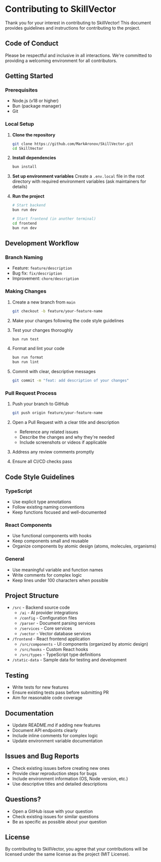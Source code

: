 # Contributing to SkillVector

Thank you for your interest in contributing to SkillVector! This document provides guidelines and instructions for contributing to the project.

## Code of Conduct

Please be respectful and inclusive in all interactions. We're committed to providing a welcoming environment for all contributors.

## Getting Started

### Prerequisites
- Node.js (v18 or higher)
- Bun (package manager)
- Git

### Local Setup

1. **Clone the repository**
   ```bash
   git clone https://github.com/MarkAronov/SkillVector.git
   cd SkillVector
   ```

2. **Install dependencies**
   ```bash
   bun install
   ```

3. **Set up environment variables**
   Create a `.env.local` file in the root directory with required environment variables (ask maintainers for details)

4. **Run the project**
   ```bash
   # Start backend
   bun run dev
   
   # Start frontend (in another terminal)
   cd frontend
   bun run dev
   ```

## Development Workflow

### Branch Naming
- Feature: `feature/description`
- Bug fix: `fix/description`
- Improvement: `chore/description`

### Making Changes

1. Create a new branch from `main`
   ```bash
   git checkout -b feature/your-feature-name
   ```

2. Make your changes following the code style guidelines

3. Test your changes thoroughly
   ```bash
   bun run test
   ```

4. Format and lint your code
   ```bash
   bun run format
   bun run lint
   ```

5. Commit with clear, descriptive messages
   ```bash
   git commit -m "feat: add description of your changes"
   ```

### Pull Request Process

1. Push your branch to GitHub
   ```bash
   git push origin feature/your-feature-name
   ```

2. Open a Pull Request with a clear title and description
   - Reference any related issues
   - Describe the changes and why they're needed
   - Include screenshots or videos if applicable

3. Address any review comments promptly

4. Ensure all CI/CD checks pass

## Code Style Guidelines

### TypeScript
- Use explicit type annotations
- Follow existing naming conventions
- Keep functions focused and well-documented

### React Components
- Use functional components with hooks
- Keep components small and reusable
- Organize components by atomic design (atoms, molecules, organisms)

### General
- Use meaningful variable and function names
- Write comments for complex logic
- Keep lines under 100 characters when possible

## Project Structure

- `/src` - Backend source code
  - `/ai` - AI provider integrations
  - `/config` - Configuration files
  - `/parser` - Document parsing services
  - `/services` - Core services
  - `/vector` - Vector database services
- `/frontend` - React frontend application
  - `/src/components` - UI components (organized by atomic design)
  - `/src/hooks` - Custom React hooks
  - `/src/types` - TypeScript type definitions
- `/static-data` - Sample data for testing and development

## Testing

- Write tests for new features
- Ensure existing tests pass before submitting PR
- Aim for reasonable code coverage

## Documentation

- Update README.md if adding new features
- Document API endpoints clearly
- Include inline comments for complex logic
- Update environment variable documentation

## Issues and Bug Reports

- Check existing issues before creating new ones
- Provide clear reproduction steps for bugs
- Include environment information (OS, Node version, etc.)
- Use descriptive titles and detailed descriptions

## Questions?

- Open a GitHub issue with your question
- Check existing issues for similar questions
- Be as specific as possible about your question

## License

By contributing to SkillVector, you agree that your contributions will be licensed under the same license as the project (MIT License).

